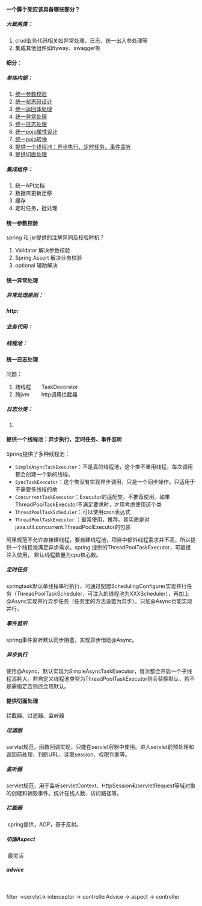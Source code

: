

#### 一个脚手架应该具备哪些部分？

##### 大致两类：

1. crud业务代码相关如异常处理、日志、统一出入参处理等
2. 集成其他组件如flyway、swagger等

#### 细分：

##### 单体内部：

1. [统一参数校验](#统一参数校验)
2. [统一状态码设计](#统一状态码设计)
3. [统一返回体处理](#统一返回体处理)
4. [统一异常处理](#统一异常处理)
5. [统一日志处理](#统一日志处理)
6. [统一pojo属性设计](#统一pojo属性设计)
7. [统一pojo转换](#统一pojo转换)
8. [提供一个线程池：异步执行、定时任务、事件监听](#提供一个线程池：异步执行、定时任务、事件监听)
9. [提供切面处理](#提供切面处理)


##### 集成组件：

1. 统一API文档
2. 数据库更新迁移
3. 缓存
4. 定时任务，批处理

#### 统一参数校验

spring 和 jsr提供的注解异同及校验时机？

1. Validator  解决参数校验
2. Spring Assert  解决业务校验
3. optional 辅助解决

#### 统一异常处理

##### 异常处理原则：

##### http:

##### 业务代码：

##### 线程池：

#### 统一日志处理

问题：

1. 跨线程　　TaskDecorator
2. 跨jvm 　　http调用拦截器

##### 日志分类：

1. 



#### 提供一个线程池：异步执行、定时任务、事件监听

Spring提供了多种线程池：

- `SimpleAsyncTaskExecutor`：不是真的线程池，这个类不重用线程，每次调用都会创建一个新的线程。
- `SyncTaskExecutor`：这个类没有实现异步调用，只是一个同步操作。只适用于不需要多线程的地
- `ConcurrentTaskExecutor`：Executor的适配类，不推荐使用。如果ThreadPoolTaskExecutor不满足要求时，才用考虑使用这个类
- `ThreadPoolTaskScheduler`：可以使用cron表达式
- `ThreadPoolTaskExecutor` ：最常使用，推荐。其实质是对java.util.concurrent.ThreadPoolExecutor的包装

阿里规范不允许直接建线程，要自建线程池，项目中额外线程需求并不高，所以提供一个线程池满足异步需求。spring 提供的ThreadPoolTaskExecutor，可直接注入使用， 默认线程数量为cpu核心数。

##### 定时任务

springtask默认单线程串行执行，可通过配置SchedulingConfigurer实现并行任务（ThreadPoolTaskScheduler，可注入的线程池为XXXScheduler），再加上@Async实现并行异步任务（任务里的方法设置为异步）。只加@Async也能实现并行。

##### 事件监听

spring事件监听默认同步阻塞，实现异步借助@Async。

##### 异步执行

使用@Async，默认实现为SimpleAsyncTaskExecutor，每次都会开启一个子线程消耗大。若自定义线程池类型为ThreadPoolTaskExecutor则会替换默认，若不是需指定否则还会用默认。



#### 提供切面处理

拦截器、过滤器、监听器

##### 过滤器

​	servlet规范，函数回调实现，只能在servlet容器中使用。进入servlet前预处理和返回前处理，判断URL、读取session、权限判断等。

##### 监听器

​    servlet规范，用于监听servletContext、HttpSession和servletRequest等域对象的创建和销毁事件。统计在线人数、访问路径等。

##### 拦截器

​	spring提供，AOP，基于反射。

##### 切面Aspect

​	最灵活

##### advice

​    

filter ->servlet-> interceptor -> controllerAdvice -> aspect  -> controller



   



